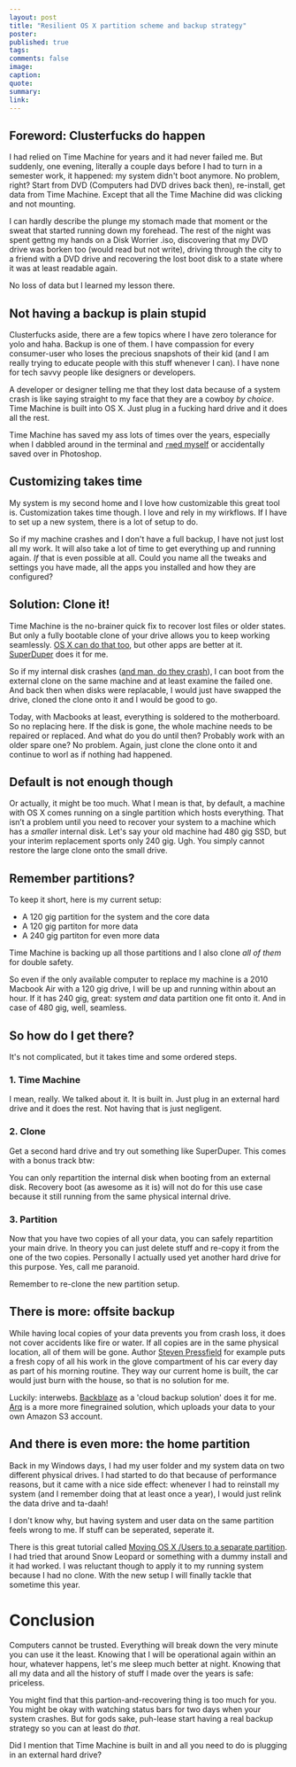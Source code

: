 ```yaml
---
layout: post
title: "Resilient OS X partition scheme and backup strategy"
poster:
published: true
tags:
comments: false
image:
caption:
quote:
summary:
link:
---
```


## Foreword: Clusterfucks do happen

I had relied on Time Machine for years and it had never failed me. But suddenly, one evening, literally a couple days before I had to turn in a semester work, it happened: my system didn't boot anymore. No problem, right? Start from DVD (Computers had DVD drives back then), re-install, get data from Time Machine. Except that all the Time Machine did was clicking and not mounting.

I can hardly describe the plunge my stomach made that moment or the sweat that started running down my forehead. The rest of the night was spent gettng my hands on a Disk Worrier .iso, discovering that my DVD drive was borken too (would read but not write), driving through the city to a friend with a DVD drive and recovering the lost boot disk to a state where it was at least readable again.

No loss of data but I learned my lesson there.

## Not having a backup is plain stupid

Clusterfucks aside, there are a few topics where I have zero tolerance for yolo and haha. Backup is one of them. I have compassion for every consumer-user who loses the precious snapshots of their kid (and I am really trying to educate people with this stuff whenever I can). I have none for tech savvy people like designers or developers.

A developer or designer telling me that they lost data because of a system crash is like saying straight to my face that they are a cowboy *by choice*. Time Machine is built into OS X. Just plug in a fucking hard drive and it does all the rest.

Time Machine has saved my ass lots of times over the years, especially when I dabbled around in the terminal and [`rm`ed myself](https://github.com/sindresorhus/guides/blob/master/how-not-to-rm-yourself.md) or accidentally saved over in Photoshop.

## Customizing takes time

My system is my second home and I love how customizable this great tool is. Customization takes time though. I love and rely in my wirkflows. If I have to set up a new system, there is a lot of setup to do.

So if my machine crashes and I don't have a full backup, I have not just lost all my work. It will also take a lot of time to get everything up and running again. *If* that is even possible at all. Could you name all the tweaks and settings you have made, all the apps you installed and how they are configured?

## Solution: Clone it!

Time Machine is the no-brainer quick fix to recover lost files or older states. But only a fully bootable clone of your drive allows you to keep working seamlessly. [OS X can do that too](http://nyacomputing.com/how-to-create-a-bootable-clone-of-your-mac-hard-drive/), but  other apps are better at it. [SuperDuper](http://www.shirt-pocket.com/SuperDuper/SuperDuperDescription.html) does it for me.

So if my internal disk crashes ([and man, do they crash](http://blog.codinghorror.com/the-hot-crazy-solid-state-drive-scale/)), I can boot from the external clone on the same machine and at least examine the failed one. And back then when disks were replacable, I would just have swapped the drive, cloned the clone onto it and I would be good to go.

Today, with Macbooks at least, everything is soldered to the motherboard. So no replacing here. If the disk is gone, the whole machine needs to be repaired or replaced. And what do you do until then? Probably work with an older spare one? No problem. Again, just clone the clone onto it and continue to worl as if nothing had happened.

## Default is not enough though

Or actually, it might be too much. What I mean is that, by default, a machine with OS X comes running on a single partition which hosts everything. That isn’t a problem until you need to recover your system to a machine which has a *smaller* internal disk. Let's say your old machine had 480 gig SSD, but your interim replacement sports only 240 gig. Ugh. You simply cannot restore the large clone onto the small drive.

## Remember partitions?

To keep it short, here is my current setup:

- A 120 gig partition for the system and the core data
- A 120 gig partiton for more data
- A 240 gig partiton for even more data

Time Machine is backing up all those partitions and I also clone  *all of them* for double safety.

So even if the only available computer to replace my machine is a 2010 Macbook Air with a 120 gig drive, I will be up and running within about an hour. If it has 240 gig, great: system *and* data partition one fit onto it. And in case of 480 gig, well, seamless.


## So how do I get there?

It's not complicated, but it takes time and some ordered steps.

### 1. Time Machine

I mean, really. We talked about it. It is built in. Just plug in an external hard drive and it does the rest. Not having that is just negligent.

### 2. Clone

Get a second hard drive and try out something like SuperDuper. This comes with a bonus track btw:

You can only repartition the internal disk when booting from an external disk. Recovery boot (as awesome as it is) will not do for this use case because it still running from the same physical internal drive.

### 3. Partition

Now that you have two copies of all your data, you can safely repartition your main drive. In theory you can just delete stuff and re-copy it from the one of the two copies. Personally I actually used yet another hard drive for this purpose. Yes, call me paranoid.

Remember to re-clone the new partition setup.

## There is more: offsite backup

While having local copies of your data prevents you from crash loss, it does not cover accidents like fire or water. If all copies are in the same physical location, all of them will be gone. Author [Steven Pressfield](http://www.stevenpressfield.com/the-war-of-art/) for example puts a fresh copy of all his work in the glove compartment of his car every day as part of his morning routine. They way our current home is built, the car would just burn with the house, so that is no solution for me.

Luckily: interwebs. [Backblaze](http://backblaze.com/backtowork) as a 'cloud backup solution' does it for me. [Arq](http://www.haystacksoftware.com/arq/) is a more more finegrained solution, which uploads your data to your own Amazon S3 account.

## And there is even more: the home partition

Back in my Windows days, I had my user folder and my system data on two different physical drives. I had started to do that because of performance reasons, but it came with a nice side effect: whenever I had to reinstall my system (and I remember doing that at least once a year), I would just relink the data drive and ta-daah!

I don't know why, but having system and user data on the same partition feels wrong to me. If stuff can be seperated, seperate it.

There is this great tutorial called [Moving OS X /Users to a separate partition](http://lnx2mac.blogspot.de/2010/09/moving-os-x-users-to-separate-partition.html). I had tried that around Snow Leopard or something with a dummy install and it had worked. I was reluctant though to apply it to my running system because I had no clone. With the new setup I will finally tackle that sometime this year.


# Conclusion

Computers cannot be trusted. Everything will break down the very minute you can use it the least. Knowing that I will be operational again within an hour, whatever happens, let's me sleep much better at night. Knowing that all my data and all the history of stuff I made over the years is safe: priceless.

You might find that this partion-and-recovering thing is too much for you. You might be okay with watching status bars for two days when your system crashes. But for gods sake, puh-lease start having a real backup strategy so you can at least do *that*.

Did I mention that Time Machine is built in and all you need to do is plugging in an external hard drive?


